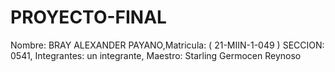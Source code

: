# PROYECTO-FINAL
 Nombre: BRAY ALEXANDER PAYANO,Matricula: ( 21-MIIN-1-049 ) SECCION: 0541, Integrantes: un integrante, Maestro: Starling Germocen Reynoso

